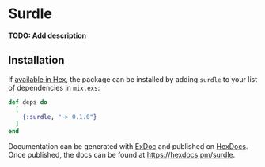 # Surdle

**TODO: Add description**

## Installation

If [available in Hex](https://hex.pm/docs/publish), the package can be installed
by adding `surdle` to your list of dependencies in `mix.exs`:

```elixir
def deps do
  [
    {:surdle, "~> 0.1.0"}
  ]
end
```

Documentation can be generated with [ExDoc](https://github.com/elixir-lang/ex_doc)
and published on [HexDocs](https://hexdocs.pm). Once published, the docs can
be found at <https://hexdocs.pm/surdle>.

